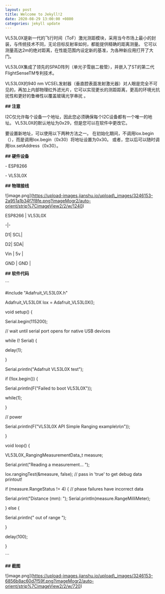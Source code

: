 ```yaml
---
layout: post
title: Welcome to Jekyll!2
date: 2020-08-29 13:00:00 +0800
categories: jekyll update
---
```

VL53L0X是新一代的飞行时间（ToF）激光测距模块，采用当今市场上最小的封装，与传统技术不同，无论目标反射率如何，都能提供精确的距离测量。 它可以测量高达2m的绝对距离，在性能范围内设定新的基准，为各种新应用打开了大门。

VL53L0X集成了领先的SPAD阵列（单光子雪崩二极管），并嵌入了ST的第二代FlightSenseTM专利技术。

VL53L0X的940 nm VCSEL发射器（垂直腔表面发射激光器）对人眼是完全不可见的，再加上内部物理红外滤光片，它可以实现更长的测距距离，更高的环境光抗扰性和更好的鲁棒性以覆盖玻璃光学串扰 。

**\#\# 注意**

I2C仅允许每个设备一个地址，因此您必须确保每个I2C设备都有一个唯一的地址。 VL53L0X的默认地址为0x29，但是您可以在软件中更改它。

要设置新地址，可以使用以下两种方法之一。 在初始化期间，不调用lox.begin（），而是调用lox.begin（0x30）将地址设置为0x30。 或者，您以后可以随时调用lox.setAddress（0x30）。

**\#\# 硬件设备**

\- ESP8266

\- VL53L0X

**\#\# 物理接线**

\!\[image.png\](https://upload-images.jianshu.io/upload\_images/3246153-2a951a1b34f7f8fe.png?imageMogr2/auto-orient/strip%7CimageView2/2/w/1240)

ESP8266 \| VL53L0X

\-\|-

D1\| SCL\|

D2\| SDA\|

Vin \| 5v \|

GND \| GND \|

**\#\# 软件代码**

\`\`\`

\#include "Adafruit\_VL53L0X.h"

Adafruit\_VL53L0X lox = Adafruit\_VL53L0X();

void setup() \{

 Serial.begin(115200);

 // wait until serial port opens for native USB devices

 while (\! Serial) \{

 delay(1);

 \}

 Serial.println("Adafruit VL53L0X test");

 if (\!lox.begin()) \{

 Serial.println(F("Failed to boot VL53L0X"));

 while(1);

 \}

 // power

 Serial.println(F("VL53L0X API Simple Ranging example\\n\\n"));

\}

void loop() \{

 VL53L0X\_RangingMeasurementData\_t measure;

 Serial.print("Reading a measurement… ");

 lox.rangingTest(&measure, false); // pass in 'true' to get debug data printout\!

 if (measure.RangeStatus \!= 4) \{ // phase failures have incorrect data

 Serial.print("Distance (mm): "); Serial.println(measure.RangeMilliMeter);

 \} else \{

 Serial.println(" out of range ");

 \}

 delay(100);

\}

\`\`\`

**\#\# 截图**

\!\[image.png\](https://upload-images.jianshu.io/upload\_images/3246153-6856b8ac60d7f59f.png?imageMogr2/auto-orient/strip%7CimageView2/2/w/720)
